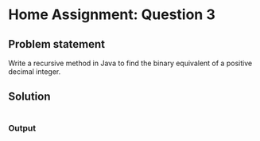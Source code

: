 # Home Assignment: Question 3
## Problem statement
Write a recursive method in Java to find the binary equivalent of a positive decimal integer.

## Solution
```java

```

### Output
```

```